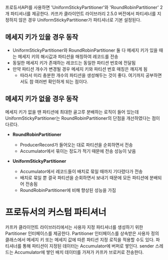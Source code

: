 프로듀서API를 사용하면 'UniformStickyPartitioner'와 'RoundRobinPartitioner' 2개 파티셔너를 제공한다. 카프카 클라이언트 라이브러리 2.5.0 버전에서 파티셔너를 지정하지 않은 경우 UniformStickyPartitioner가 파티셔너로 기본 설정된다.

## 메세지 키가 있을 경우 동작

- UniformStickyPartitioner와 RoundRobinPartitioner 둘 다 메세지 키가 있을 때는 메세지 키의 해시값과 파티션을 매칭하여 레코드를 전송
- 동일한 메세지 키가 존재하는 레코드는 동일한 파티션 번호에 전달됨
- 만약 파티션 개수가 변경될 경우 메세지 키와 파티션 번호 매칭은 깨지게 됨
    - 따라서 미리 충분한 개수의 파티션을 생성해두는 것이 좋다. 여기까지 공부하면서도 참 여러번 확인하게 되는 점이다.

## 메세지 키가 없을 경우 동작
메세지 키가 없을 땐 파티션에 최대한 골고루 분배하는 로직이 들어 있는데 UniformStickyPartitioner는 RoundRobinPartitioner의 단점을 개선하였다는 점이 다르다.

- **RoundRobinPartitioner**
  - ProducerRecord가 들어오는 대로 파티션을 순회하면서 전송
  - Accumulator에서 묶이는 정도가 적기 때문에 전송 성능이 낮음

- **UniformStickyPartitioner**
  - Accumulator에서 레코드들이 배치로 묶일 때까지 기다렸다가 전송
  - 배치로 묶일 뿐 결국 파티션을 순회하면서 보내기 때문에 모든 파티션에 분배되어 전송됨
  - RoundRobinPartitioner에 비해 향상된 성능을 가짐

# 프로듀서의 커스텀 파티셔너
카프카 클라이언트 라이브러리에서는 사용자 지정 파티셔너를 생성하기 위한 Partitioner 인터페이스를 제공한다. Partitioner 인터페이스를 상속받은 사용자 정의 클래스에서 메세지 키 또는 메세지 값에 따른 파티션 지정 로직을 적용할 수도 있다. 파티셔너를 통해 파티션이 지정된 데이터는 Accumulator에 버퍼로 쌓인다. sender 스레드는 Accumulator에 쌓인 배치 데이터를 가져가 카프카 브로커로 전송한다.